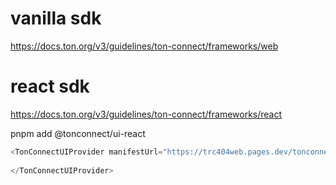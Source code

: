 


# vanilla sdk

https://docs.ton.org/v3/guidelines/ton-connect/frameworks/web



# react sdk

https://docs.ton.org/v3/guidelines/ton-connect/frameworks/react


pnpm add @tonconnect/ui-react



```js
<TonConnectUIProvider manifestUrl="https://trc404web.pages.dev/tonconnect-manifest.json">
            
</TonConnectUIProvider>

```



